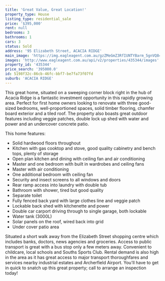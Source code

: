```yaml
---
title: 'Great Value, Great Location!'
property_type: House
listing_type: residential_sale
price: '$395,000'
rent: null
bedrooms: 3
bathrooms: 1
cars: 3
status: Sold
address: '95 Elizabeth Street, ACACIA RIDGE'
main_image: 'https://img.eagleagent.com.au/gzZMeGmZ3RfIUNTYBarm_5gnVQ8=/1280x854/smart/https://s3-us-west-2.amazonaws.com/eagleagent-orig/images/6823410/121094706-image-M.jpg'
images: 'http://www.eagleagent.com.au/api/v2/properties/435344/images'
property_id: '435344'
price_search: '395000.0'
id: 5198f32c-86cb-46fc-bbf7-be7fa73f07fd
suburb: 'ACACIA RIDGE'
---
```

This great home, situated on a sweeping corner block right in the hub of Acacia Ridge is a fantastic investment opportunity in this rapidly growing area. Perfect for first home owners looking to renovate with three good-sized bedrooms, well-proportioned spaces, solid timber flooring, chamfer board exterior and a tiled roof. The property also boasts great outdoor features including veggie patches, double lock up shed with water and power and an undercover concrete patio.

This home features:

*  Solid hardwood floors throughout
*  Kitchen with gas cooktop and stove, good quality cabinetry and bench tops, plenty of storage
*  Open plan kitchen and dining with ceiling fan and air conditioning
*  Master and one bedroom with built in wardrobes and ceiling fans
*  Master with air conditioning
*  One additional bedroom with ceiling fan
*  Security and insect screens to all windows and doors
*  Rear ramp access into laundry with double tub
*  Bathroom with shower, tired but good quality
*  Separate toilet
*  Fully fenced back yard with large clothes line and veggie patch
*  Lockable back shed with kitchenette and power
*  Double car carport driving through to single garage, both lockable
*  Water tank (3000L)
*  Solar panels on the roof, wired back into grid
*  Under cover patio area

Situated a short walk away from the Elizabeth Street shopping centre which includes banks, doctors, news agencies and groceries. Access to public transport is great with a bus stop only a few meters away. Convenient to childcare, local schools and Souths Sports Club. Rental demand is also high in the area as it has great access to major transport thoroughfares and services nearby industrial estates and Archerfield Airport. You'll have to get in quick to snatch up this great property; call to arrange an inspection today!